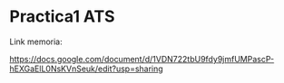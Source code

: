 # Practica1 ATS

Link memoria: 

https://docs.google.com/document/d/1VDN722tbU9fdy9jmfUMPascP-hEXGaElL0NsKVnSeuk/edit?usp=sharing
